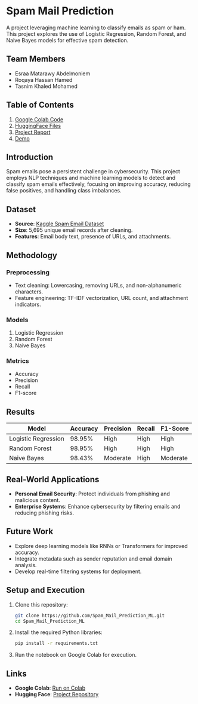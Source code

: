 # Spam Mail Prediction

A project leveraging machine learning to classify emails as spam or ham. This project explores the use of Logistic Regression, Random Forest, and Naive Bayes models for effective spam detection.  

## Team Members  

- Esraa Matarawy Abdelmoniem
- Roqaya Hassan Hamed
- Tasnim Khaled Mohamed 


## Table of Contents  

1. [Google Colab Code](Google_Colab_Code)  
2. [HuggingFace Files](HF)  
3. [Project Report](Spam_Mail_Prediction.pdf)  
4. [Demo](22.12.2024_23.04.52_REC.mp4)  

## Introduction  

Spam emails pose a persistent challenge in cybersecurity. This project employs NLP techniques and machine learning models to detect and classify spam emails effectively, focusing on improving accuracy, reducing false positives, and handling class imbalances.  

## Dataset  

- **Source**: [Kaggle Spam Email Dataset](https://www.kaggle.com/datasets/jackksoncsie/spam-email-dataset/data)  
- **Size**: 5,695 unique email records after cleaning.  
- **Features**: Email body text, presence of URLs, and attachments.  

## Methodology  

### Preprocessing  
- Text cleaning: Lowercasing, removing URLs, and non-alphanumeric characters.  
- Feature engineering: TF-IDF vectorization, URL count, and attachment indicators.  

### Models  
1. Logistic Regression  
2. Random Forest  
3. Naive Bayes  

### Metrics  
- Accuracy  
- Precision  
- Recall  
- F1-score  

## Results  

| Model               | Accuracy | Precision | Recall | F1-Score |  
|---------------------|----------|-----------|--------|----------|  
| Logistic Regression | 98.95%   | High      | High   | High     |  
| Random Forest       | 98.95%   | High      | High   | High     |  
| Naive Bayes         | 98.43%   | Moderate  | High   | Moderate |  

## Real-World Applications  

- **Personal Email Security**: Protect individuals from phishing and malicious content.  
- **Enterprise Systems**: Enhance cybersecurity by filtering emails and reducing phishing risks.  

## Future Work  

- Explore deep learning models like RNNs or Transformers for improved accuracy.  
- Integrate metadata such as sender reputation and email domain analysis.  
- Develop real-time filtering systems for deployment.  

## Setup and Execution  

1. Clone this repository:  
   ```bash  
   git clone https://github.com/Spam_Mail_Prediction_ML.git  
   cd Spam_Mail_Prediction_ML 
   ```  
2. Install the required Python libraries:  
   ```bash  
   pip install -r requirements.txt  
   ```  
3. Run the notebook on Google Colab for execution.  

## Links  

- **Google Colab**: [Run on Colab](https://colab.research.google.com/drive/1tgQtrE2ngGZixsrlNi2vqijYwoJ_EvL-?usp=sharing#scrollTo=XSkYEvNiISCT)
- **Hugging Face**: [Project Repository](https://huggingface.co/spaces/roqayahassan/MLProject)
